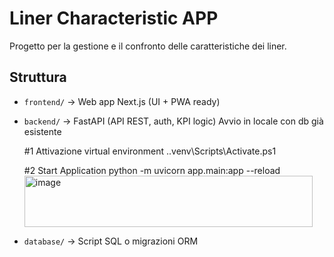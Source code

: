 # Liner Characteristic APP

Progetto per la gestione e il confronto delle caratteristiche dei liner.

## Struttura
- `frontend/` → Web app Next.js (UI + PWA ready)
  
- `backend/` → FastAPI (API REST, auth, KPI logic)
  Avvio in locale con db già esistente

  #1 Attivazione virtual environment
  .\.venv\Scripts\Activate.ps1
  
  #2 Start Application
  python -m uvicorn app.main:app --reload<img width="461" height="82" alt="image" src="https://github.com/user-attachments/assets/fe67c191-1ead-428d-aec4-326590ba6374" />



- `database/` → Script SQL o migrazioni ORM


